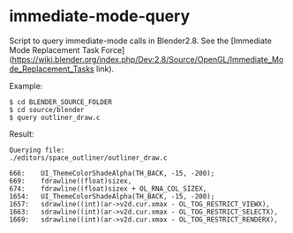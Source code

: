 # immediate-mode-query
Script to query immediate-mode calls in Blender2.8.
See the [Immediate Mode Replacement Task Force](https://wiki.blender.org/index.php/Dev:2.8/Source/OpenGL/Immediate_Mode_Replacement_Tasks link).

Example:
```
$ cd BLENDER_SOURCE_FOLDER
$ cd source/blender
$ query outliner_draw.c
```

Result:
```
Querying file:
./editors/space_outliner/outliner_draw.c

666:    UI_ThemeColorShadeAlpha(TH_BACK, -15, -200);
669:    fdrawline((float)sizex,
674:    fdrawline((float)sizex + OL_RNA_COL_SIZEX,
1654:   UI_ThemeColorShadeAlpha(TH_BACK, -15, -200);
1657:   sdrawline((int)(ar->v2d.cur.xmax - OL_TOG_RESTRICT_VIEWX),
1663:   sdrawline((int)(ar->v2d.cur.xmax - OL_TOG_RESTRICT_SELECTX),
1669:   sdrawline((int)(ar->v2d.cur.xmax - OL_TOG_RESTRICT_RENDERX),
```
